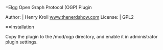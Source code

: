 =Elgg Open Graph Protocol (OGP) Plugin

Author:      | Henry Kroll www.thenerdshow.com
License:     | GPL2

==Installation

Copy the plugin to the /mod/ogp directory, and enable it in administrator plugin settings.
